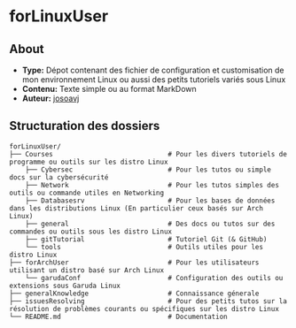 # forLinuxUser

## About

- **Type:** Dépot contenant des fichier de configuration et customisation de mon environnement Linux ou aussi des petits tutoriels variés sous Linux
- **Contenu:** Texte simple ou au format MarkDown
- **Auteur:** [josoavj](https://github.com/josoavj)

## Structuration des dossiers

```
forLinuxUser/
├── Courses                             # Pour les divers tutoriels de programme ou outils sur les distro Linux
    ├── Cybersec                        # Pour les tutos ou simple docs sur la cybersécurité 
    ├── Network                         # Pour les tutos simples des outils ou commande utiles en Networking
    ├── Databasesrv                     # Pour les bases de données dans les distributions Linux (En particulier ceux basés sur Arch Linux)
    ├── general                         # Des docs ou tutos sur des commandes ou outils sous les distro Linux
    ├── gitTutorial                     # Tutoriel Git (& GitHub)
    └── tools                           # Outils utiles pour les distro Linux
├── forArchUser                         # Pour les utilisateurs utilisant un distro basé sur Arch Linux
    └── garudaConf                      # Configuration des outils ou extensions sous Garuda Linux
├── generalKnowledge                    # Connaissance génerale
├── issuesResolving                     # Pour des petits tutos sur la résolution de problèmes courants ou spécifiques sur les distro Linux
└── README.md                           # Documentation
```
